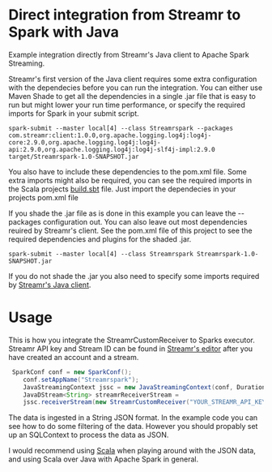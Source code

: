 # Direct integration from Streamr to Spark with Java

Example integration directly from Streamr's Java client to Apache Spark Streaming.

Streamr's first version of the Java client requires some extra configuration with the dependecies before you can run the integration. You can either use Maven Shade to get all the dependencies in a single .jar file that is easy to run but might lower your run time performance, or specify the required imports for Spark in your submit script.

```
spark-submit --master local[4] --class Streamrspark --packages com.streamr:client:1.0.0,org.apache.logging.log4j:log4j-core:2.9.0,org.apache.logging.log4j:log4j-api:2.9.0,org.apache.logging.log4j:log4j-slf4j-impl:2.9.0 target/Streamrspark-1.0-SNAPSHOT.jar
```

You also have to include these dependencies to the pom.xml file. Some extra imports might also be required, you can see the required imports in the Scala projects [build.sbt](../scala-spark/build.sbt) file. Just import the dependecies in your projects pom.xml file


If you shade the .jar file as is done in this example you can leave the --packages configuration out. You can also leave out most dependencies reuired by Streamr's client. See the pom.xml file of this project to see the required dependencies and plugins for the shaded .jar.

```
spark-submit --master local[4] --class Streamrspark Streamrspark-1.0-SNAPSHOT.jar
```

If you do not shade the .jar you also need to specify some imports required by [Streamr's Java client](https://github.com/streamr-dev/streamr-client-java).

# Usage

This is how you integrate the StreamrCustomReceiver to Sparks executor. Streamr API key and Stream ID can be found in [Streamr's editor](https://www.streamr.com/core) after you have created an account and a stream.

``` java
 SparkConf conf = new SparkConf();
    conf.setAppName("Streamrspark");
    JavaStreamingContext jssc = new JavaStreamingContext(conf, Durations.seconds(1));
    JavaDStream<String> streamrReceiverStream = 
    jssc.receiverStream(new StreamrCustomReceiver("YOUR_STREAMR_API_KEY","YOUR_STREAM_ID"));
```

The data is ingested in a String JSON format. In the example code you can see how to do some filtering of the data. However you should propably set up an SQLContext to process the data as JSON. 

I would recommend using [Scala](../scala-spark) when playing around with the JSON data, and using Scala over Java with Apache Spark in general.